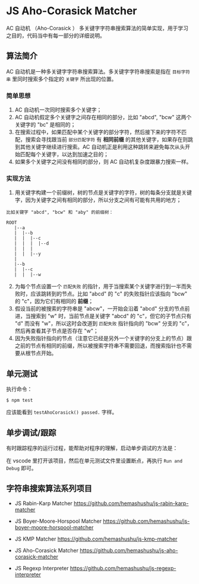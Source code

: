 # JS Aho-Corasick Matcher

AC 自动机 （Aho-Corasick ） 多关键字字符串搜索算法的简单实现，用于学习之目的，代码当中有每一部分的详细说明。

## 算法简介

AC 自动机是一种多关键字字符串搜索算法。多关键字字符串搜索是指在 `目标字符串` 里同时搜索多个指定的 `关键字` 所出现的位置。

### 简单思想

1. AC 自动机一次同时搜索多个关键字；
2. AC 自动机假定多个关键字之间存在相同的部分，比如 "abcd", "bcw" 这两个关键字的 "bc" 是相同的；
3. 在搜索过程中，如果匹配中某个关键字的部分字符，然后接下来的字符不匹配，搜索会寻找跟当前 `部分匹配字符` 有 **相同前缀** 的其他关键字，如果存在则跳到其他关键字继续进行搜索。AC 自动机正是利用这种跳转来避免每次从头开始匹配每个关键字，以达到加速之目的；
4. 如果多个关键字之间没有相同的部分，则 AC 自动机复杂度跟暴力搜索一样。

### 实现方法

1. 用关键字构建一个前缀树，树的节点是关键字的字符，树的每条分支就是关键字，因为关键字之间有相同的部分，所以分支之间有可能有共用的地方；

```text
比如关键字 "abcd", "bcw" 和 "aby" 的前缀树：

ROOT
   |--a
   |  |--b
   |  |  |--c
   |  |  |  |--d
   |  |  |
   |  |  |--y
   |
   |--b
   |  |--c
   |  |  |--w
```

2. 为每个节点设置一个 `匹配失败` 的指针，用于当搜索某个关键字进行到一半而失败时，应该跳转到的节点。比如 "abcd" 的 "c" 的失败指针应该指向 "bcw" 的 "c"，因为它们有相同的 **前缀**；
3. 假设当前的被搜索的字符串是 "abcw"，一开始会沿着 "abcd" 分支的节点前进，当搜索到 "w" 时，当前节点是关键字 "abcd" 的 "c"，但它的子节点只有 "d" 而没有 "w"，所以这时会改道到 `匹配失败` 指针指向的 "bcw" 分支的 "c"，然后再查看其子节点是否存在 "w"；
4. 因为失败指针指向的节点（注意它已经是另外一个关键字的分支上的节点）跟之前的节点有相同的前缀，所以被搜索字符串不需要回退，而搜索指针也不需要从根节点开始。

## 单元测试

执行命令：

`$ npm test`

应该能看到 `testAhoCorasick() passed.` 字样。

## 单步调试/跟踪

有时跟踪程序的运行过程，能帮助对程序的理解，启动单步调试的方法是：

在 vscode 里打开该项目，然后在单元测试文件里设置断点，再执行 `Run and Debug` 即可。

## 字符串搜索算法系列项目

- JS Rabin-Karp Matcher
  https://github.com/hemashushu/js-rabin-karp-matcher

- JS Boyer-Moore-Horspool Matcher
  https://github.com/hemashushu/js-boyer-moore-horspool-matcher

- JS KMP Matcher
  https://github.com/hemashushu/js-kmp-matcher

- JS Aho-Corasick Matcher
  https://github.com/hemashushu/js-aho-corasick-matcher

- JS Regexp Interpreter
  https://github.com/hemashushu/js-regexp-interpreter
